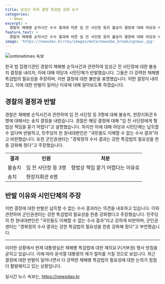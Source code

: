 ```yaml
---
title: 임성근 무죄 결정 특검법 강화 요구
categories:
  - News
excerpt: >
  경찰의 채해병 순직사건 수사 결과에 따른 임 전 사단장 등의 불송치 결정에 대해 야당과 시민단체가 반발하고 있다. 민주당은 과거 사고 관련 판결을 비추어 볼 때 납득할 수 없는 결과라며 비판했고, 군인권센터는 강한 특검법의 필요성을 한층 강화했다고 주장했다. 또한 대통령실은 채해병특검법에 대한 거부권 준비 중이며, 재의 요구를 통해 대통령의 재가 절차를 거칠 것으로 전망되고 있다. (150자)
feature_text: >
  경찰의 채해병 순직사건 수사 결과에 따른 임 전 사단장 등의 불송치 결정에 대해 야당과 시민단체가 반발하고 있다. 민주당은 과거 사고 관련 판결을 비추어 볼 때 납득할 수 없는 결과라며 비판했고, 군인권센터는 강한 특검법의 필요성을 한층 강화했다고 주장했다. 또한 대통령실은 채해병특검법에 대한 거부권 준비 중이며, 재의 요구를 통해 대통령의 재가 절차를 거칠 것으로 전망되고 있다. (150자)
image: 'https://newsdao.kr/res/images/meta/newsdao_breakingnews.jpg'
---
```


<p><img src="https://newsdao.kr/res/images/meta/newsdao_breakingnews.jpg" alt="ontimetimes 속보" /></p>

<p>한국 법 집행기관인 경찰이 채해병 순직사건과 관련하여 임성근 전 사단장에 대한 불송치 결정을 내리자, 이에 대해 야당과 시민단체가 반발했습니다. 그들은 더 강력한 채해병 특검법의 필요성을 주장하며, 이번 결정에 대한 불만을 표명했습니다. 어떤 결정이 내려졌고, 이에 대한 반발이 일어난 이유에 대해 알아보도록 하겠습니다.</p>

<h2 data-ke-size="size26">경찰의 결정과 반발</h2>

<p data-ke-size="size16">경찰은 채해병 순직사건과 관련하여 임 전 사단장 등 3명에 대해 불송치, 현장지휘관 6명에 대해서는 송치 결정을 내렸습니다. 경찰은 해당 결정에 대해 "임 전 사단장에게 형법상 책임을 묻기 어렵다"고 설명했습니다. 하지만 이에 대해 야당과 시민단체는 납득할 수 없다며 반발하고, 민주당의 한 원내대변인은 "국민들도 이해할 수 없는 수사 결과"라고 비판했습니다. 또한 군인권센터는 "경북청의 수사 결과는 강한 특검법의 필요성을 한층 강화해 줬다"고 주장했습니다.</p>

<table>
    <tr>
        <th>결과</th>
        <th>인원</th>
        <th>처분</th>
    </tr>
    <tr>
        <td>불송치</td>
        <td>임 전 사단장 등 3명</td>
        <td>형법상 책임 묻기 어렵다는 이유로</td>
    </tr>
    <tr>
        <td>송치</td>
        <td>현장지휘관 6명</td>
        <td></td>
    </tr>
</table>

<p data-ke-size="size16"></p>

<h2 data-ke-size="size26">반발 이유와 시민단체의 주장</h2>

<p data-ke-size="size16">이번 결정에 대한 반발은 납득할 수 없는 수사 결과라는 의견을 내포하고 있습니다. 이와 관련하여 군인권센터는 강한 특검법의 필요성을 한층 강화했다고 주장했습니다. 민주당의 한 원내대변인은 "국민들도 이해할 수 없는 수사 결과"라고 강하게 비판하며, 군인권센터는 "경북청의 수사 결과는 강한 특검법의 필요성을 한층 강화해 줬다"고 부연했습니다.</p>

<hr>

<p>이러한 상황에서 현재 대통령실은 채해병 특검법에 대한 재의요구(거부권) 행사 방침을 굳히고 있습니다. 이에 따라 윤석열 대통령의 재가 절차를 거칠 것으로 보입니다. 최근 결정에 대한 반발이 일어나면서 더 강력한 채해병 특검법의 필요성에 대한 논의가 점점 더 활발해지고 있는 상황입니다.</p>
실시간 뉴스 속보는, <a href="https://newsdao.kr" rel="dofollow">https://newsdao.kr</a>


